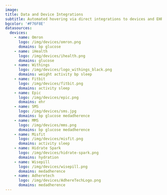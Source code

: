 ```yaml
---
image: 
title: Data and Device Integrations
subtitle: Automated hovering via direct integrations to devices and EHRs
bgcolor: '#F76F8E'
datasources:
  devices:
    - name: Omron
      logo: /img/devices/omron.png
      domains: bp glucose
    - name: iHealth
      logo: /img/devices/ihealth.png
      domains: glucose
    - name: Withings
      logo: /img/devices/logo_withings_black.png
      domains: weight activity bp sleep
    - name: Fitbit
      logo: /img/devices/fitbit.png
      domains: activity sleep
    - name: Epic
      logo: /img/devices/epic.png
      domains: ehr
    - name: SMS
      logo: /img/devices/sms.jpg
      domains: bp glucose medadherence
    - name: MMS
      logo: /img/devices/mms.png
      domains: bp glucose medadherence
    - name: Misfit
      logo: /img/devices/misfit.png
      domains: activity sleep
    - name: Hidrate Spark
      logo: /img/devices/hidrate-spark.png
      domains: hydration
    - name: Wisepill
      logo: /img/devices/wisepill.png
      domains: medadherence
    - name: Adheretech
      logo: /img/devices/AdhereTechLogo.png
      domains: medadherence
---
```

